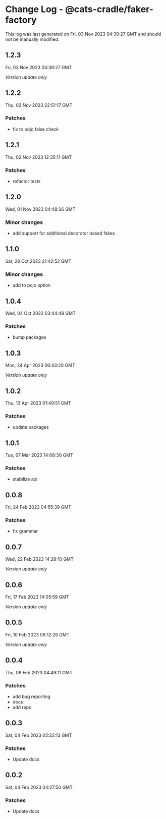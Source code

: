 # Change Log - @cats-cradle/faker-factory

This log was last generated on Fri, 03 Nov 2023 04:39:27 GMT and should not be manually modified.

## 1.2.3
Fri, 03 Nov 2023 04:39:27 GMT

_Version update only_

## 1.2.2
Thu, 02 Nov 2023 22:51:17 GMT

### Patches

- fix to pojo false check

## 1.2.1
Thu, 02 Nov 2023 12:35:11 GMT

### Patches

- refactor tests

## 1.2.0
Wed, 01 Nov 2023 04:48:36 GMT

### Minor changes

- add support for additional decorator based fakes

## 1.1.0
Sat, 28 Oct 2023 21:42:52 GMT

### Minor changes

- add to pojo option

## 1.0.4
Wed, 04 Oct 2023 03:44:49 GMT

### Patches

- bump packages

## 1.0.3
Mon, 24 Apr 2023 06:43:20 GMT

_Version update only_

## 1.0.2
Thu, 13 Apr 2023 01:49:51 GMT

### Patches

- update packages

## 1.0.1
Tue, 07 Mar 2023 14:08:30 GMT

### Patches

- stabilize api

## 0.0.8
Fri, 24 Feb 2023 04:55:39 GMT

### Patches

- fix grammar

## 0.0.7
Wed, 22 Feb 2023 14:29:10 GMT

_Version update only_

## 0.0.6
Fri, 17 Feb 2023 14:05:59 GMT

_Version update only_

## 0.0.5
Fri, 10 Feb 2023 06:12:26 GMT

_Version update only_

## 0.0.4
Thu, 09 Feb 2023 04:49:11 GMT

### Patches

- add bug reporting
- docs
- add repo

## 0.0.3
Sat, 04 Feb 2023 05:22:13 GMT

### Patches

- Update docs

## 0.0.2
Sat, 04 Feb 2023 04:27:50 GMT

### Patches

- Update docs

